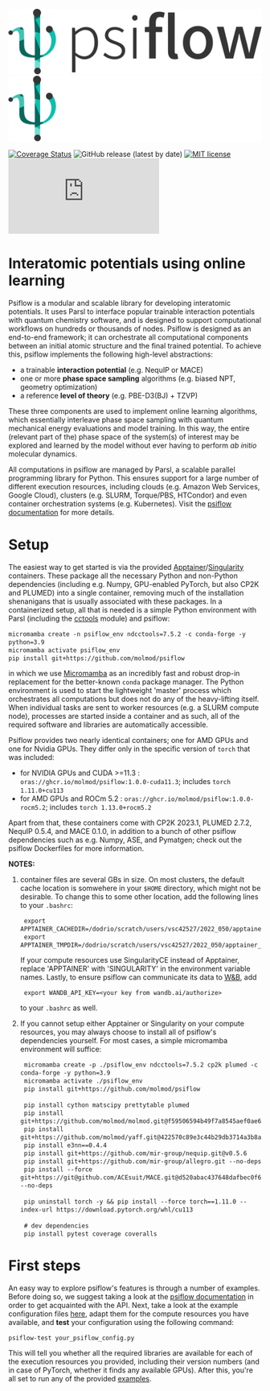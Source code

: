 ![psiflow](./docs/logo_light.png#gh-light-mode-only)
![psiflow](./docs/logo_dark.png#gh-dark-mode-only)

[![Coverage Status](https://coveralls.io/repos/github/svandenhaute/psiflow/badge.svg?branch=main&service=github)](https://coveralls.io/github/svandenhaute/psiflow?branch=main)
![GitHub release (latest by date)](https://img.shields.io/github/v/release/molmod/psiflow)
[![MIT license](https://img.shields.io/badge/License-MIT-blue.svg)](https://lbesson.mit-license.org/)
[![Citation Badge](https://api.juleskreuer.eu/citation-badge.php?doi=10.1038/s41524-023-00969-x)](https://www.nature.com/articles/s41524-023-00969-x)

# Interatomic potentials using online learning

Psiflow is a modular and scalable library for developing interatomic potentials.
It uses Parsl to interface popular trainable interaction potentials with
quantum chemistry software, and is designed to support computational workflows
on hundreds or thousands of nodes.
Psiflow is designed as an end-to-end framework; it can orchestrate all
computational components between an initial atomic structure and the final
trained potential.
To achieve this, psiflow implements the following high-level abstractions:

- a trainable **interaction potential** (e.g. NequIP or MACE)
- one or more **phase space sampling** algorithms (e.g. biased NPT, geometry optimization)
- a reference **level of theory** (e.g. PBE-D3(BJ) + TZVP)

These three components are used to implement online learning algorithms,
which essentially interleave phase space sampling with
quantum mechanical energy evaluations and model training.
In this way, the entire (relevant part of the) phase space of the system(s)
of interest may be explored and learned by the model without ever having to
perform *ab initio* molecular dynamics.

All computations in psiflow are managed by Parsl, a scalable parallel programming
library for Python.
This ensures support for a large number of different execution resources,
including clouds (e.g. Amazon Web Services, Google Cloud),
clusters (e.g. SLURM, Torque/PBS, HTCondor)
and even container orchestration systems (e.g. Kubernetes). Visit the [psiflow documentation](https://molmod.github.io/psiflow) for more details.


# Setup

The easiest way to get started is via the provided
[Apptainer](https://apptainer.org/)/[Singularity](https://sylabs.io/singularity/) containers.
These package all the necessary Python and non-Python dependencies (including e.g. Numpy,
GPU-enabled PyTorch, but also CP2K and PLUMED) into a single container, removing much of the
installation shenanigans that is usually associated with these packages.
In a containerized setup, all that is needed is a simple Python environment with
Parsl (including the [cctools](https://github.com/cooperative-computing-lab/cctools) module) and psiflow:

```
micromamba create -n psiflow_env ndcctools=7.5.2 -c conda-forge -y python=3.9
micromamba activate psiflow_env
pip install git+https://github.com/molmod/psiflow
```
in which we use [Micromamba](https://mamba.readthedocs.io/en/latest/user_guide/micromamba.html) as an incredibly fast
and robust drop-in replacement for the better-known `conda` package manager.
The Python environment is used to start the lightweight 'master' process which orchestrates all computations but does not do any of the heavy-lifting itself.
When individual tasks are sent to worker resources (e.g. a SLURM compute node), processes are started inside a container
and as such, all of the required software and libraries are automatically accessible.

Psiflow provides two nearly identical containers; one for AMD GPUs and one for Nvidia GPUs. They differ only in the specific version of `torch`
that was included:

- for NVIDIA GPUs and CUDA >=11.3 : `oras://ghcr.io/molmod/psiflow:1.0.0-cuda11.3`; includes `torch 1.11.0+cu113`
- for AMD GPUs and ROCm 5.2       : `oras://ghcr.io/molmod/psiflow:1.0.0-rocm5.2`; includes `torch 1.13.0+rocm5.2`

Apart from that, these containers come with CP2K 2023.1, PLUMED 2.7.2, NequIP 0.5.4, and MACE 0.1.0, in addition to a bunch
of other psiflow dependencies such as e.g. Numpy, ASE, and Pymatgen; check out the psiflow Dockerfiles for more information.


__NOTES:__
1. container files are several GBs in size. On most clusters, the default cache location is somwehere in your `$HOME` directory, which might not be desirable. To change this
to some other location, add the following lines to your `.bashrc`:

        export APPTAINER_CACHEDIR=/dodrio/scratch/users/vsc42527/2022_050/apptainer_cache
        export APPTAINER_TMPDIR=/dodrio/scratch/users/vsc42527/2022_050/apptainer_cache

    If your compute resources use SingularityCE instead of Apptainer, replace 'APPTAINER' with 'SINGULARITY' in the environment variable names. Lastly, to ensure psiflow can communicate its data to         [W&B](https://wandb.ai), add 
    
        export WANDB_API_KEY=<your key from wandb.ai/authorize>

    to your `.bashrc` as well.

2. If you cannot setup either Apptainer or Singularity on your compute resources, you may always choose to install all of psiflow's dependencies yourself. For most cases, a simple micromamba environment will suffice:
        
        micromamba create -p ./psiflow_env ndcctools=7.5.2 cp2k plumed -c conda-forge -y python=3.9
        micromamba activate ./psiflow_env
        pip install git+https://github.com/molmod/psiflow

        pip install cython matscipy prettytable plumed
        pip install git+https://github.com/molmod/molmod.git@f59506594b49f7a8545aef0ae6fb378e361eda80
        pip install git+https://github.com/molmod/yaff.git@422570c89e3c44b29db3714a3b8a205279f7b713
        pip install e3nn==0.4.4
        pip install git+https://github.com/mir-group/nequip.git@v0.5.6
        pip install git+https://github.com/mir-group/allegro.git --no-deps
        pip install --force git+https://git@github.com/ACEsuit/MACE.git@d520abac437648dafbec0f6e203ec720afa16cf7 --no-deps

        pip uninstall torch -y && pip install --force torch==1.11.0 --index-url https://download.pytorch.org/whl/cu113

        # dev dependencies
        pip install pytest coverage coveralls
        

# First steps
An easy way to explore psiflow's features is through a number of examples.
Before doing so, we suggest taking a look at the [psiflow documentation](https://molmod.github.io/psiflow) in order to get acquainted with the API.
Next, take a look at the example configuration files [here](https://github.com/molmod/psiflow/tree/main/configs), adapt them for the compute resources you have available,
and __test__ your configuration using the following command:
```
psiflow-test your_psiflow_config.py
```
This will tell you whether all the required libraries are available for each of the execution resources you provided, including their version numbers (and in case of PyTorch, whether it finds any available GPUs).
After this, you're all set to run any of the provided [examples](https://github.com/molmod/psiflow/tree/main/configs).
